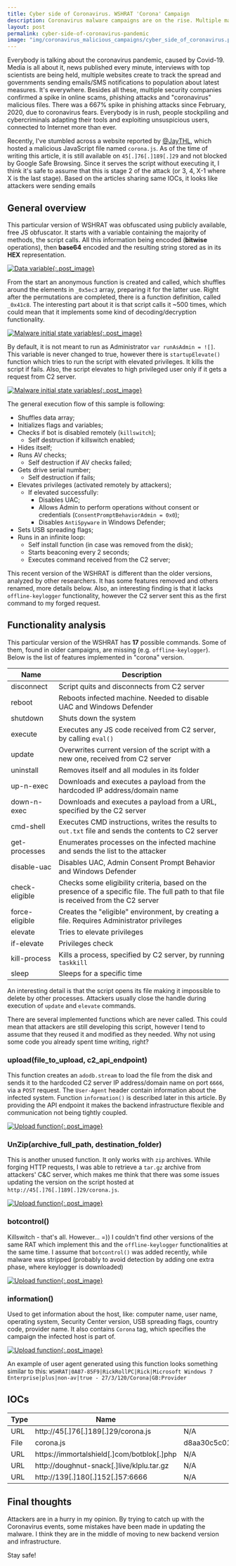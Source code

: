 ```yaml
---
title: Cyber side of Coronavirus. WSHRAT 'Corona' Campaign
description: Coronavirus malware campaigns are on the rise. Multiple malicious actors retrofitted their tools to exploit current global pandemic.
layout: post
permalink: cyber-side-of-coronavirus-pandemic
image: "img/coronavirus_malicious_campaigns/cyber_side_of_coronavirus.png"
---
```

Everybody is talking about the coronavirus pandemic, caused by Covid-19. Media is all about it, news published every minute, interviews with top scientists are being held, multiple websites create to track the spread and governments sending emails/SMS notifications to population about latest measures. It's everywhere. Besides all these, multiple security companies confirmed a spike in online scams, phishing attacks and "coronavirus" malicious files. There was a 667% spike in phishing attacks since February, 2020, due to coronavirus fears. Everybody is in rush, people stockpiling and cybercriminals adapting their tools and exploiting unsuspicious users, connected to Internet more than ever.

Recently, I've stumbled across a website reported by [@JayTHL](https://twitter.com/JayTHL "JayTHL Twitter"), which hosted a malicious JavaScript file named `corona.js`. As of the time of writing this article, it is still available on `45[.]76[.]189[.]29` and not blocked by Google Safe Browsing. Since it serves the script without executing it, I think it's safe to assume that this is stage 2 of the attack (or 3, 4, X-1 where X is the last stage). Based on the articles sharing same IOCs, it looks like attackers were sending emails


## General overview

This particular version of WSHRAT was obfuscated using publicly available, free JS obfuscator. It starts with a variable containing the majority of methods, the script calls. All this information being encoded (**bitwise** operations), then **base64** encoded and the resulting string stored as in its **HEX** representation.

[ ![Data variable](../img/coronavirus_malicious_campaigns/data_variable.png){:.post_image} ](../img/coronavirus_malicious_campaigns/data_variable.png)

From the start an anonymous function is created and called, which shuffles around the elements in `_0x5ec3` array, preparing it for the latter use. Right after the permutations are completed, there is a function definition, called `_0x41c8`. The interesting part about it is that script calls it ~500 times, which could mean that it implements some kind of decoding/decryption functionality.

[ ![Malware initial state variables](../img/coronavirus_malicious_campaigns/malware_state.png){:.post_image} ](../img/coronavirus_malicious_campaigns/malware_state.png)

By default, it is not meant to run as Administrator `var runAsAdmin = ![]`. This variable is never changed to true, however there is `startupElevate()` function which tries to run the script with elevated privileges. It kills the script if fails. Also, the script elevates to high privileged user only if it gets a request from C2 server.

[ ![Malware initial state variables](../img/coronavirus_malicious_campaigns/startup_elevate.png){:.post_image} ](../img/coronavirus_malicious_campaigns/startup_elevate.png)

The general execution flow of this sample is following:

- Shuffles data array;
- Initializes flags and variables;
- Checks if bot is disabled remotely (`killswitch`);
    - Self destruction if killswitch enabled;
- Hides itself;
- Runs AV checks;
    - Self destruction if AV checks failed;
- Gets drive serial number;
    - Self destruction if fails;
- Elevates privileges (activated remotely by attackers);
    - If elevated successfully:
        - Disables UAC;
        - Allows Admin to perform operations without consent or credentials (`ConsentPromptBehaviorAdmin = 0x0`);
        - Disables `AntiSpyware` in Windows Defender;
- Sets USB spreading flags;
- Runs in an infinite loop:
    - Self install function (in case was removed from the disk);
    - Starts beaconing every 2 seconds;
    - Executes command received from the C2 server;

This recent version of the WSHRAT is different than the older versions, analyzed by other researchers. It has some features removed and others renamed, more details below. Also, an interesting finding is that it lacks `offline-keylogger` functionality, however the C2 server sent this as the first command to my forged request.


## Functionality analysis

This particular version of the WSHRAT has **17** possible commands. Some of them, found in older campaigns, are missing (e.g. `offline-keylogger`). Below is the list of features implemented in "corona" version.

|Name|Description|
|---|---|
|disconnect|Script quits and disconnects from C2 server|
|reboot|Reboots infected machine. Needed to disable UAC and Windows Defender|
|shutdown|Shuts down the system|
|execute|Executes any JS code received from C2 server, by calling `eval()`|
|update|Overwrites current version of the script with a new one, received from C2 server|
|uninstall|Removes itself and all modules in its folder|
|up-n-exec|Downloads and executes a payload from the hardcoded IP address/domain name|
|down-n-exec|Downloads and executes a payload from a URL, specified by the C2 server|
|cmd-shell|Executes CMD instructions, writes the results to `out.txt` file and sends the contents to C2 server|
|get-processes|Enumerates processes on the infected machine and sends the list to the attacker|
|disable-uac|Disables UAC, Admin Consent Prompt Behavior and Windows Defender|
|check-eligible|Checks some eligibility criteria, based on the presence of a specific file. The full path to that file is received from the C2 server|
|force-eligible|Creates the "eligible" environment, by creating a file. Requires Administrator privileges|
|elevate|Tries to elevate privileges|
|if-elevate|Privileges check|
|kill-process|Kills a process, specified by C2 server, by running `taskkill`|
|sleep|Sleeps for a specific time|


An interesting detail is that the script opens its file making it impossible to delete by other processes. Attackers usually close the handle during execution of `update` and `elevate` commands.

There are several implemented functions which are never called. This could mean that attackers are still developing this script, however I tend to assume that they reused it and modified as they needed. Why not using some code you already spent time writing, right?

### upload(file_to_upload, c2_api_endpoint)

This function creates an `adodb.stream` to load the file from the disk and sends it to the hardcoded C2 server IP address/domain name on port `6666`, via a `POST` request. The `User-Agent` header contain information about the infected system. Function `information()` is described later in this article. By providing the API endpoint it makes the backend infrastructure flexible and communication not being tightly coupled.

[ ![Upload function](../img/coronavirus_malicious_campaigns/upload.png){:.post_image} ](../img/coronavirus_malicious_campaigns/upload.png)

### UnZip(archive_full_path, destination_folder)

This is another unused function. It only works with `zip` archives. While forging HTTP requests, I was able to retrieve a `tar.gz` archive from attackers' C&C server, which makes me think that there was some issues updating the version on the script hosted at `http://45[.]76[.]189[.]29/corona.js`.

[ ![Upload function](../img/coronavirus_malicious_campaigns/unzip.png){:.post_image} ](../img/coronavirus_malicious_campaigns/unzip.png)

### botcontrol()

Killswitch - that's all. However... =)) I couldn't find other versions of the same RAT which implement this and the `offline-keylogger` functionalities at the same time. I assume that `botcontrol()` was added recently, while malware was stripped (probably to avoid detection by adding one extra phase, where keylogger is downloaded)

[ ![Upload function](../img/coronavirus_malicious_campaigns/botcontrol.png){:.post_image} ](../img/coronavirus_malicious_campaigns/botcontrol.png)

### information()

Used to get information about the host, like: computer name, user name, operating system, Security Center version, USB spreading flags, country code, provider name. It also contains `Corona` tag, which specifies the campaign the infected host is part of.

[ ![Upload function](../img/coronavirus_malicious_campaigns/information.png){:.post_image} ](../img/coronavirus_malicious_campaigns/information.png)

An example of user agent generated using this function looks something similar to this:
`WSHRAT|0A87-85F9|RickRollPC|Rick|Microsoft Windows 7 Enterprise|plus|non-av|true - 27/3/120/Corona|GB:Provider`


## IOCs

|Type|Name|Checksum|
|---|---|---|
|URL|http://45[.]76[.]189[.]29/corona.js|N/A|
|File|corona.js|d8aa30c5c015d099888507212b1c1623552a385d|
|URL|https://immortalshield[.]com/botblok[.]php|N/A|
|URL|http://doughnut-snack[.]live/klplu.tar.gz|N/A|
|URL|http://139[.]180[.]152[.]57:6666|N/A|


## Final thoughts

Attackers are in a hurry in my opinion. By trying to catch up with the Coronavirus events, some mistakes have been made in updating the malware. I think they are in the middle of moving to new backend version and infrastructure.

Stay safe!